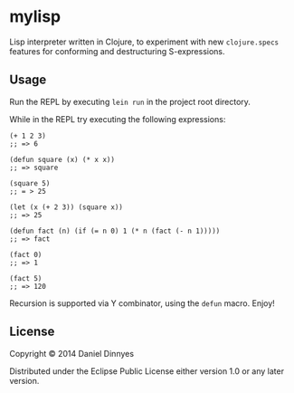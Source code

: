 # mylisp

Lisp interpreter written in Clojure, to experiment with new `clojure.specs` features for conforming and destructuring S-expressions.

## Usage

Run the REPL by executing `lein run` in the project root directory.

While in the REPL try executing the following expressions:

    (+ 1 2 3)
    ;; => 6

    (defun square (x) (* x x))
    ;; => square

    (square 5)
    ;; = > 25

    (let (x (+ 2 3)) (square x))
    ;; => 25

    (defun fact (n) (if (= n 0) 1 (* n (fact (- n 1)))))
	;; => fact

    (fact 0)
	;; => 1

    (fact 5)
	;; => 120

Recursion is supported via Y combinator, using the `defun` macro. Enjoy!

## License

Copyright © 2014 Daniel Dinnyes

Distributed under the Eclipse Public License either version 1.0 or any later version.
